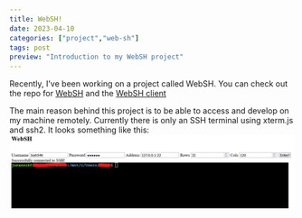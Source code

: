 ```yaml
---
title: WebSH!
date: 2023-04-10
categories: ["project","web-sh"]
tags: post
preview: "Introduction to my WebSH project"
---
```

Recently, I've been working on a project called WebSH.
You can check out the repo for [WebSH](https://github.com/JurassikLizard/WebSH) and the [WebSH client](https://github.com/JurassikLizard/WebSHClient)

The main reason behind this project is to be able to access and develop on my machine remotely.
Currently there is only an SSH terminal using xterm.js and ssh2.
It looks something like this:
![WebSH](/blog/images/websh_intro.png "WebSH interface")
